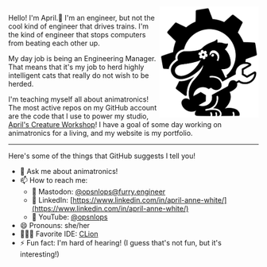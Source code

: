 
<img align="right" width=200 src="https://raw.githubusercontent.com/opsnlops/opsnlops/main/media/aprils-creature-workshop.png"/>

Hello! I'm April.🐰 I'm an engineer, but not the cool kind of engineer that drives trains. I'm the kind of engineer that stops computers from beating each other up.

My day job is being an Engineering Manager. That means that it's my job to herd highly intelligent cats that really do not wish to be herded.

I'm teaching myself all about animatronics! The most active repos on my GitHub account are the code that I use to power my studio, [April's Creature Workshop](https://creature.engineering)! I have a goal of some day working on animatronics for a living, and my website is my portfolio.

---

Here's some of the things that GitHub suggests I tell you!

- 💬 Ask me about animatronics!
- 📫 How to reach me:
  - 🐘 Mastodon: [@opsnlops@furry.engineer](https://furry.engineer/@opsnlops/)
  - 🔗 LinkedIn: [https://www.linkedin.com/in/april-anne-white/](https://www.linkedin.com/in/april-anne-white/)
  - 🎥 YouTube: [@opsnlops](https://www.youtube.com/@opsnlops)
- 😄 Pronouns: she/her
- 👩🏻‍💻 Favorite IDE: [CLion](https://www.jetbrains.com/clion/) 
- ⚡ Fun fact: I'm hard of hearing! (I guess that's not fun, but it's interesting!)
